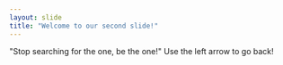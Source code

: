 ```yaml
---
layout: slide
title: "Welcome to our second slide!"
---
```

"Stop searching for the one, be the one!"
Use the left arrow to go back!

